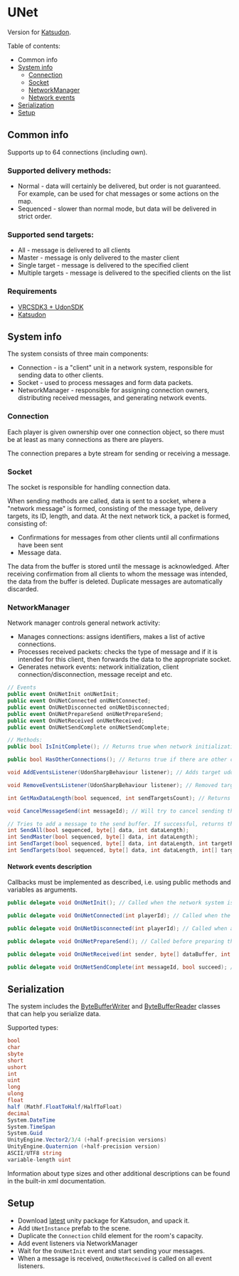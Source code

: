 # UNet
Version for [Katsudon](https://github.com/Xytabich/Katsudon).

Table of contents:
- Common info
- [System info](#SystemInfo)
  - [Connection](#Connection)
  - [Socket](#Socket)
  - [NetworkManager](#NetworkManager)
  - [Network events](#NetworkEvents)
- [Serialization](#Serialization)
- [Setup](#Setup)

## Common info
Supports up to 64 connections (including own).

### <a name="SupportedDeliveryMethods"></a> Supported delivery methods:
- Normal - data will certainly be delivered, but order is not guaranteed. For example, can be used for chat messages or some actions on the map.
- Sequenced - slower than normal mode, but data will be delivered in strict order.

### <a name="SupportedSendTargets"></a> Supported send targets:
- All - message is delivered to all clients
- Master - message is only delivered to the master client
- Single target - message is delivered to the specified client
- Multiple targets - message is delivered to the specified clients on the list

### <a name="Requirements"></a> Requirements
- [VRCSDK3 + UdonSDK](https://vrchat.com/home/download)
- [Katsudon](https://github.com/Xytabich/Katsudon)

## <a name="SystemInfo"></a> System info
The system consists of three main components:
- Connection - is a "client" unit in a network system, responsible for sending data to other clients.
- Socket - used to process messages and form data packets.
- NetworkManager - responsible for assigning connection owners, distributing received messages, and generating network events.

### <a name="Connection"></a> Connection
Each player is given ownership over one connection object, so there must be at least as many connections as there are players.

The connection prepares a byte stream for sending or receiving a message.

### <a name="Socket"></a> Socket
The socket is responsible for handling connection data.

When sending methods are called, data is sent to a socket, where a "network message" is formed, consisting of the message type, delivery targets, its ID, length, and data.
At the next network tick, a packet is formed, consisting of:
- Confirmations for messages from other clients until all confirmations have been sent
- Message data.

The data from the buffer is stored until the message is acknowledged.
After receiving confirmation from all clients to whom the message was intended, the data from the buffer is deleted.
Duplicate messages are automatically discarded.

### <a name="NetworkManager"></a> NetworkManager
Network manager controls general network activity:
- Manages connections: assigns identifiers, makes a list of active connections.
- Processes received packets: checks the type of message and if it is intended for this client, then forwards the data to the appropriate socket.
- Generates network events: network initialization, client connection/disconnection, message receipt and etc.

```cs
// Events
public event OnUNetInit onUNetInit;
public event OnUNetConnected onUNetConnected;
public event OnUNetDisconnected onUNetDisconnected;
public event OnUNetPrepareSend onUNetPrepareSend;
public event OnUNetReceived onUNetReceived;
public event OnUNetSendComplete onUNetSendComplete;

// Methods:
public bool IsInitComplete(); // Returns true when network initialization is complete and they can send and receive data

public bool HasOtherConnections(); // Returns true if there are other connections to which data can be sent

void AddEventsListener(UdonSharpBehaviour listener); // Adds target udon behavior as an event listener, all events described earlier can be called on it

void RemoveEventsListener(UdonSharpBehaviour listener); // Removed target behavior from the list of event listeners

int GetMaxDataLength(bool sequenced, int sendTargetsCount); // Returns the maximum data length for the specified parameters

void CancelMessageSend(int messageId); // Will try to cancel sending the message

// Tries to add a message to the send buffer. If successful, returns the message id, otherwise -1
int SendAll(bool sequenced, byte[] data, int dataLength);
int SendMaster(bool sequenced, byte[] data, int dataLength);
int SendTarget(bool sequenced, byte[] data, int dataLength, int targetPlayerId);
int SendTargets(bool sequenced, byte[] data, int dataLength, int[] targetPlayerIds);
```

#### <a name="NetworkEvents"></a> Network events description
Callbacks must be implemented as described, i.e. using public methods and variables as arguments.
```cs
public delegate void OnUNetInit(); // Called when the network system is fully initialized and you can start sending data.

public delegate void OnUNetConnected(int playerId); // Called when the connected player is ready to receive messages.

public delegate void OnUNetDisconnected(int playerId); // Called when another player has disconnected and resources have been released.

public delegate void OnUNetPrepareSend(); // Called before preparing the package for the next dispatch. Any data added in this callback will also participate in package preparation.

public delegate void OnUNetReceived(int sender, byte[] dataBuffer, int dataIndex, int dataLength, int messageId); // Called when the socket has received a message.

public delegate void OnUNetSendComplete(int messageId, bool succeed); // Called when the message has finished sending.
```

## <a name="Serialization"></a> Serialization
The system includes the [ByteBufferWriter](https://github.com/Xytabich/UNet/blob/katsudon/UNet/ByteBufferWriter.cs) and [ByteBufferReader](https://github.com/Xytabich/UNet/blob/katsudon/UNet/ByteBufferReader.cs) classes that can help you serialize data.

Supported types:
```cs
bool
char
sbyte
short
ushort
int
uint
long
ulong
float
half (Mathf.FloatToHalf/HalfToFloat)
decimal
System.DateTime
System.TimeSpan
System.Guid
UnityEngine.Vector2/3/4 (+half-precision versions)
UnityEngine.Quaternion (+half-precision version)
ASCII/UTF8 string
variable-length uint
```

Information about type sizes and other additional descriptions can be found in the built-in xml documentation.

## <a name="Setup"></a> Setup
- Download [latest](https://github.com/Xytabich/UNet/releases/tag/k2.1.0) unity package for Katsudon, and upack it.
- Add `UNetInstance` prefab to the scene.
- Duplicate the `Connection` child element for the room's capacity.
- Add event listeners via NetworkManager
- Wait for the `OnUNetInit` event and start sending your messages.
- When a message is received, `OnUNetReceived` is called on all event listeners.
